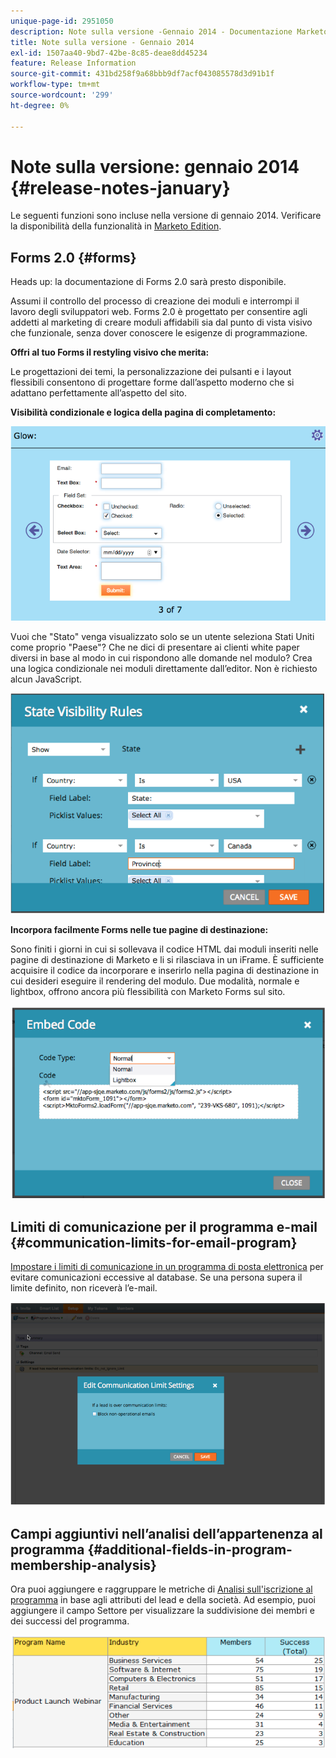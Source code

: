 ```yaml
---
unique-page-id: 2951050
description: Note sulla versione -Gennaio 2014 - Documentazione Marketo - Documentazione del prodotto
title: Note sulla versione - Gennaio 2014
exl-id: 1507aa40-9bd7-42be-8c85-deae8dd45234
feature: Release Information
source-git-commit: 431bd258f9a68bbb9df7acf043085578d3d91b1f
workflow-type: tm+mt
source-wordcount: '299'
ht-degree: 0%

---
```


# Note sulla versione: gennaio 2014 {#release-notes-january}

Le seguenti funzioni sono incluse nella versione di gennaio 2014. Verificare la disponibilità della funzionalità in [Marketo Edition](https://www.marketo.com/pricing/).

## Forms 2.0 {#forms}

Heads up: la documentazione di Forms 2.0 sarà presto disponibile.

Assumi il controllo del processo di creazione dei moduli e interrompi il lavoro degli sviluppatori web. Forms 2.0 è progettato per consentire agli addetti al marketing di creare moduli affidabili sia dal punto di vista visivo che funzionale, senza dover conoscere le esigenze di programmazione.

**Offri al tuo Forms il restyling visivo che merita:**

Le progettazioni dei temi, la personalizzazione dei pulsanti e i layout flessibili consentono di progettare forme dall’aspetto moderno che si adattano perfettamente all’aspetto del sito.

**Visibilità condizionale e logica della pagina di completamento:**

![](assets/image2014-9-22-10-3a30-3a52.png)

Vuoi che &quot;Stato&quot; venga visualizzato solo se un utente seleziona Stati Uniti come proprio &quot;Paese&quot;? Che ne dici di presentare ai clienti white paper diversi in base al modo in cui rispondono alle domande nel modulo? Crea una logica condizionale nei moduli direttamente dall’editor. Non è richiesto alcun JavaScript.

![](assets/image2014-9-22-10-3a31-3a54.png)

**Incorpora facilmente Forms nelle tue pagine di destinazione:**

Sono finiti i giorni in cui si sollevava il codice HTML dai moduli inseriti nelle pagine di destinazione di Marketo e li si rilasciava in un iFrame. È sufficiente acquisire il codice da incorporare e inserirlo nella pagina di destinazione in cui desideri eseguire il rendering del modulo. Due modalità, normale e lightbox, offrono ancora più flessibilità con Marketo Forms sul sito.

![](assets/image2014-9-22-10-3a38-3a2.png)

## Limiti di comunicazione per il programma e-mail {#communication-limits-for-email-program}

[Impostare i limiti di comunicazione in un programma di posta elettronica](/help/marketo/product-docs/email-marketing/email-programs/email-program-actions/enable-disable-communication-limits-in-an-email-program.md) per evitare comunicazioni eccessive al database. Se una persona supera il limite definito, non riceverà l’e-mail.

![](assets/image2014-9-22-10-3a38-3a31.png)

## Campi aggiuntivi nell’analisi dell’appartenenza al programma {#additional-fields-in-program-membership-analysis}

Ora puoi aggiungere e raggruppare le metriche di [Analisi sull&#39;iscrizione al programma](/help/marketo/product-docs/reporting/revenue-cycle-analytics/program-analytics/build-a-program-membership-analysis-report-that-lists-leads.md) in base agli attributi del lead e della società. Ad esempio, puoi aggiungere il campo Settore per visualizzare la suddivisione dei membri e dei successi del programma.

![](assets/image2014-9-22-10-3a39-3a1.png)
